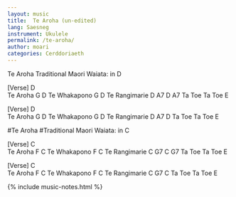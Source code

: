 ```yaml
---
layout: music
title:  Te Aroha (un-edited)
lang: Saesneg
instrument: Ukulele
permalink: /te-aroha/
author: moari
categories: Cerddoriaeth
---
```


Te Aroha
Traditional Maori Waiata: in D

[Verse]
D    
Te Aroha
G       D
Te Whakapono
G       D
Te Rangimarie
D      A7     D   A7
Ta Toe Ta Toe E

[Verse]
D    
Te Aroha
G       D
Te Whakapono
G       D
Te Rangimarie
D      A7     D
Ta Toe Ta Toe E

#Te Aroha
#Traditional Maori Waiata: in C

[Verse]
C    
Te Aroha
F       C
Te Whakapono
F       C
Te Rangimarie
C      G7     C   G7
Ta Toe Ta Toe E

[Verse]
C    
Te Aroha
F       C
Te Whakapono
F       C
Te Rangimarie
C      G7     C
Ta Toe Ta Toe E

{% include music-notes.html %}